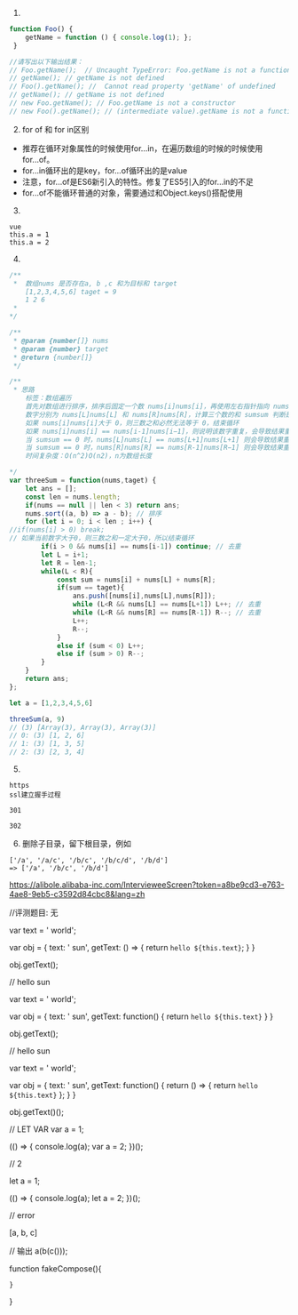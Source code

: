 1. 
```JavaScript
function Foo() {
    getName = function () { console.log(1); };
 }

//请写出以下输出结果：
// Foo.getName();  // Uncaught TypeError: Foo.getName is not a function
// getName(); // getName is not defined
// Foo().getName(); //  Cannot read property 'getName' of undefined
// getName(); // getName is not defined
// new Foo.getName(); // Foo.getName is not a constructor
// new Foo().getName(); // (intermediate value).getName is not a function
```

2. for of 和 for in区别
* 推荐在循环对象属性的时候使用for...in，在遍历数组的时候的时候使用for...of。
* for...in循环出的是key，for...of循环出的是value
* 注意，for...of是ES6新引入的特性。修复了ES5引入的for...in的不足
* for...of不能循环普通的对象，需要通过和Object.keys()搭配使用

3. 
```
vue
this.a = 1
this.a = 2
```

4. 
```JavaScript
/**
 *  数组nums 是否存在a, b ,c 和为目标和 target
    [1,2,3,4,5,6] taget = 9
    1 2 6
 * 
*/

/**
 * @param {number[]} nums
 * @param {number} target
 * @return {number[]}
 */

/**
 * 思路
	标签：数组遍历
	首先对数组进行排序，排序后固定一个数 nums[i]nums[i]，再使用左右指针指向 nums[i]nums[i]后面的两端，
	数字分别为 nums[L]nums[L] 和 nums[R]nums[R]，计算三个数的和 sumsum 判断是否满足为 0，满足则添加进结果集
	如果 nums[i]nums[i]大于 0，则三数之和必然无法等于 0，结束循环
	如果 nums[i]nums[i] == nums[i-1]nums[i−1]，则说明该数字重复，会导致结果重复，所以应该跳过
	当 sumsum == 0 时，nums[L]nums[L] == nums[L+1]nums[L+1] 则会导致结果重复，应该跳过，L++L++
	当 sumsum == 0 时，nums[R]nums[R] == nums[R-1]nums[R−1] 则会导致结果重复，应该跳过，R--R−−
	时间复杂度：O(n^2)O(n2)，n为数组长度

*/
var threeSum = function(nums,taget) {
    let ans = [];
    const len = nums.length;
    if(nums == null || len < 3) return ans;
    nums.sort((a, b) => a - b); // 排序
    for (let i = 0; i < len ; i++) {
//if(nums[i] > 0) break; 
// 如果当前数字大于0，则三数之和一定大于0，所以结束循环
        if(i > 0 && nums[i] == nums[i-1]) continue; // 去重
        let L = i+1;
        let R = len-1;
        while(L < R){
            const sum = nums[i] + nums[L] + nums[R];
            if(sum == taget){
                ans.push([nums[i],nums[L],nums[R]]);
                while (L<R && nums[L] == nums[L+1]) L++; // 去重
                while (L<R && nums[R] == nums[R-1]) R--; // 去重
                L++;
                R--;
            }
            else if (sum < 0) L++;
            else if (sum > 0) R--;
        }
    }        
    return ans;
};

let a = [1,2,3,4,5,6]

threeSum(a, 9)
// (3) [Array(3), Array(3), Array(3)]
// 0: (3) [1, 2, 6]
// 1: (3) [1, 3, 5]
// 2: (3) [2, 3, 4]
```

5.
```
https
ssl建立握手过程

301

302
```

6. 删除子目录，留下根目录，例如

```
['/a', '/a/c', '/b/c', '/b/c/d', '/b/d']
=> ['/a', '/b/c', '/b/d']
```


https://alibole.alibaba-inc.com/IntervieweeScreen?token=a8be9cd3-e763-4ae8-9eb5-c3592d84cbc8&lang=zh

//评测题目: 无

var text = ' world';

var obj = {
	text: ' sun',
	getText: () => {
		return `hello ${this.text}`;
	}
}

obj.getText();


// hello sun


var text = ' world';

var obj = {
	text: ' sun',
	getText: function() {
        return `hello ${this.text}`
	}
}

obj.getText();

// hello sun

var text = ' world';

var obj = {
	text: ' sun',
	getText: function() {
		return () => {
        	return `hello ${this.text}`
        };
	}
}

obj.getText()();


// LET VAR
var a = 1;

(() => {
	console.log(a);
	var a = 2;
})();

// 2


let a = 1;

(() => {
	console.log(a);
	let a = 2;
})();

// error

[a, b, c]

// 输出
a(b(c()));

function fakeCompose(){
	
    }
}